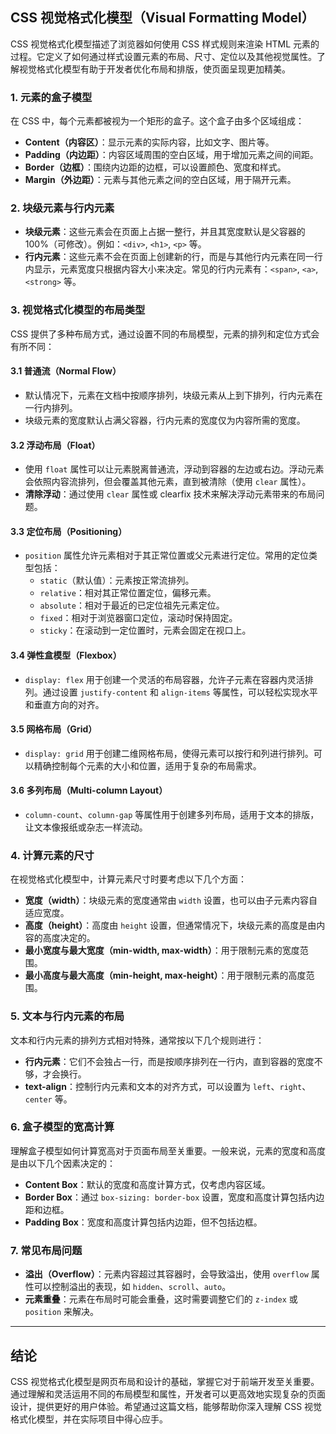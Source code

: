 ## **CSS 视觉格式化模型（Visual Formatting Model）**

CSS 视觉格式化模型描述了浏览器如何使用 CSS 样式规则来渲染 HTML 元素的过程。它定义了如何通过样式设置元素的布局、尺寸、定位以及其他视觉属性。了解视觉格式化模型有助于开发者优化布局和排版，使页面呈现更加精美。

### 1. **元素的盒子模型**

在 CSS 中，每个元素都被视为一个矩形的盒子。这个盒子由多个区域组成：

- **Content（内容区）**：显示元素的实际内容，比如文字、图片等。
- **Padding（内边距）**：内容区域周围的空白区域，用于增加元素之间的间距。
- **Border（边框）**：围绕内边距的边框，可以设置颜色、宽度和样式。
- **Margin（外边距）**：元素与其他元素之间的空白区域，用于隔开元素。

### 2. **块级元素与行内元素**

- **块级元素**：这些元素会在页面上占据一整行，并且其宽度默认是父容器的 100%（可修改）。例如：`<div>`, `<h1>`, `<p>` 等。
- **行内元素**：这些元素不会在页面上创建新的行，而是与其他行内元素在同一行内显示，元素宽度只根据内容大小来决定。常见的行内元素有：`<span>`, `<a>`, `<strong>` 等。

### 3. **视觉格式化模型的布局类型**

CSS 提供了多种布局方式，通过设置不同的布局模型，元素的排列和定位方式会有所不同：

#### 3.1 **普通流（Normal Flow）**

- 默认情况下，元素在文档中按顺序排列，块级元素从上到下排列，行内元素在一行内排列。
- 块级元素的宽度默认占满父容器，行内元素的宽度仅为内容所需的宽度。

#### 3.2 **浮动布局（Float）**

- 使用 `float` 属性可以让元素脱离普通流，浮动到容器的左边或右边。浮动元素会依照内容流排列，但会覆盖其他元素，直到被清除（使用 `clear` 属性）。
- **清除浮动**：通过使用 `clear` 属性或 clearfix 技术来解决浮动元素带来的布局问题。

#### 3.3 **定位布局（Positioning）**

- `position` 属性允许元素相对于其正常位置或父元素进行定位。常用的定位类型包括：
    - `static`（默认值）：元素按正常流排列。
    - `relative`：相对其正常位置定位，偏移元素。
    - `absolute`：相对于最近的已定位祖先元素定位。
    - `fixed`：相对于浏览器窗口定位，滚动时保持固定。
    - `sticky`：在滚动到一定位置时，元素会固定在视口上。

#### 3.4 **弹性盒模型（Flexbox）**

- `display: flex` 用于创建一个灵活的布局容器，允许子元素在容器内灵活排列。通过设置 `justify-content` 和 `align-items` 等属性，可以轻松实现水平和垂直方向的对齐。

#### 3.5 **网格布局（Grid）**

- `display: grid` 用于创建二维网格布局，使得元素可以按行和列进行排列。可以精确控制每个元素的大小和位置，适用于复杂的布局需求。

#### 3.6 **多列布局（Multi-column Layout）**

- `column-count`、`column-gap` 等属性用于创建多列布局，适用于文本的排版，让文本像报纸或杂志一样流动。

### 4. **计算元素的尺寸**

在视觉格式化模型中，计算元素尺寸时要考虑以下几个方面：

- **宽度（width）**：块级元素的宽度通常由 `width` 设置，也可以由子元素内容自适应宽度。
- **高度（height）**：高度由 `height` 设置，但通常情况下，块级元素的高度是由内容的高度决定的。
- **最小宽度与最大宽度（min-width, max-width）**：用于限制元素的宽度范围。
- **最小高度与最大高度（min-height, max-height）**：用于限制元素的高度范围。

### 5. **文本与行内元素的布局**

文本和行内元素的排列方式相对特殊，通常按以下几个规则进行：

- **行内元素**：它们不会独占一行，而是按顺序排列在一行内，直到容器的宽度不够，才会换行。
- **text-align**：控制行内元素和文本的对齐方式，可以设置为 `left`、`right`、`center` 等。

### 6. **盒子模型的宽高计算**

理解盒子模型如何计算宽高对于页面布局至关重要。一般来说，元素的宽度和高度是由以下几个因素决定的：

- **Content Box**：默认的宽度和高度计算方式，仅考虑内容区域。
- **Border Box**：通过 `box-sizing: border-box` 设置，宽度和高度计算包括内边距和边框。
- **Padding Box**：宽度和高度计算包括内边距，但不包括边框。

### 7. **常见布局问题**

- **溢出（Overflow）**：元素内容超过其容器时，会导致溢出，使用 `overflow` 属性可以控制溢出的表现，如 `hidden`、`scroll`、`auto`。
- **元素重叠**：元素在布局时可能会重叠，这时需要调整它们的 `z-index` 或 `position` 来解决。

---

## **结论**

CSS 视觉格式化模型是网页布局和设计的基础，掌握它对于前端开发至关重要。通过理解和灵活运用不同的布局模型和属性，开发者可以更高效地实现复杂的页面设计，提供更好的用户体验。希望通过这篇文档，能够帮助你深入理解 CSS 视觉格式化模型，并在实际项目中得心应手。
